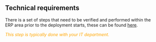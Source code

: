 ## Technical requirements
There is a set of steps that need to be verified and performed within the ERP area prior to the deployment starts, these can be found [here](https://success.mediusflow.com/documentation/cts-documentation/Cloud-Connectors/D365BC/D365BC_technical/D365BC_technical_requirements/).


<span style="color:orange">*This step is typically done with your IT department.*</span>


